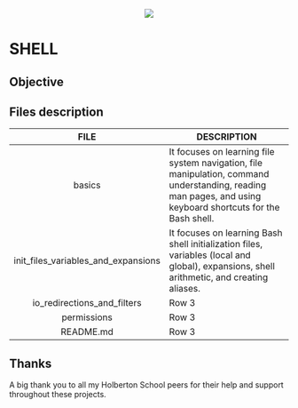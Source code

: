 <p align="center">
  <img src="https://apply.holbertonschool.com/holberton-logo.png">
</p>

# SHELL

## Objective

## Files description

| FILE                                | DESCRIPTION|
| :---------------------------------: | ---------- |
| basics                              | It focuses on learning file system navigation, file manipulation, command understanding, reading man pages, and using keyboard shortcuts for the Bash shell. |
| init_files_variables_and_expansions | It focuses on learning Bash shell initialization files, variables (local and global), expansions, shell arithmetic, and creating aliases.  |
| io_redirections_and_filters | Row 3    |
| permissions | Row 3    |
| README.md | Row 3    |

## Thanks

A big thank you to all my Holberton School peers for their help and support throughout these projects.
